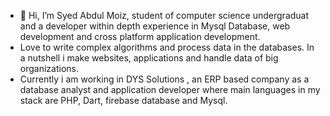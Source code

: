 - 👋 Hi, I’m Syed Abdul Moiz, student of computer science undergraduat and a  developer within depth experience in Mysql Database, web development and cross platform application development. 
- Love to write complex algorithms and process data in the databases. In a nutshell i make websites, applications and handle data of big organizations. 
- Currently i am working in DYS Solutions , an ERP based company as a database analyst and application developer where main languages in my stack are PHP, Dart, firebase database and Mysql.



<!---
moiz2002/moiz2002 is a ✨ special ✨ repository because its `README.md` (this file) appears on your GitHub profile.
You can click the Preview link to take a look at your changes.
--->
